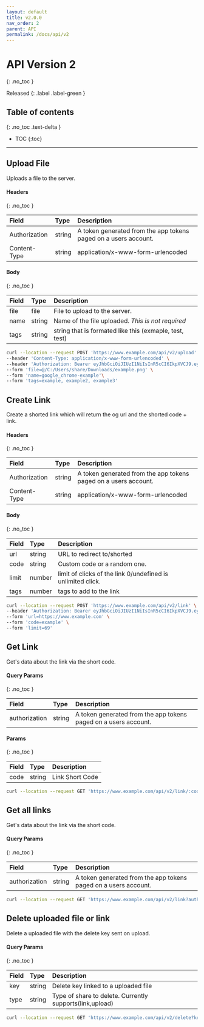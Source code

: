 ```yaml
---
layout: default
title: v2.0.0
nav_order: 2
parent: API
permalink: /docs/api/v2
---
```


# API Version 2
{: .no_toc }

Released
{: .label .label-green }

## Table of contents
{: .no_toc .text-delta }

* TOC
{:toc}

---

## Upload File
Uploads a file to the server.

#### Headers
{: .no_toc }

| Field         | Type   | Description                                                     |
| :------------ | :----- | :-------------------------------------------------------------- |
| Authorization | string | A token generated from the app tokens paged on a users account. |
| Content-Type  | string | application/x-www-form-urlencoded                               |

#### Body
{: .no_toc }

| Field | Type   | Description                                             |
| :---- | :----- | :------------------------------------------------------ |
| file  | file   | File to upload to the server.                           |
| name  | string | Name of the file uploaded.  *This is not required*      |
| tags  | string | string that is formated like this (exmaple, test, test) |

```sh
curl --location --request POST 'https://www.example.com/api/v2/upload' \
--header 'Content-Type: application/x-www-form-urlencoded' \
--header 'Authorization: Bearer eyJhbGciOiJIUzI1NiIsInR5cCI6IkpXVCJ9.eyJpYXQiOjE1ODE3ODgyNTUsImV4cCI6NDczNTM4ODI1NSwiaXNzIjoiU2hhcmUiLCJzdWIiOiI1ZTQwYjZiMmQyMjZlNTQxMmEyN2ZjYWYifQ.mvOQCoLIKhK-D2X4gedBnNGHJa5G8F9WjY4VTAEr4CI' \
--form 'file=@/C:/Users/share/Downloads/example.png' \
--form 'name=google_chrome-example'\
--form 'tags=example, example2, example3'
```

## Create Link
Create a shorted link which will return the og url and the shorted code + link.

#### Headers
{: .no_toc }

| Field         | Type   | Description                                                     |
| :------------ | :----- | :-------------------------------------------------------------- |
| Authorization | string | A token generated from the app tokens paged on a users account. |
| Content-Type  | string | application/x-www-form-urlencoded                               |


#### Body
{: .no_toc }

| Field | Type   | Description                                                 |
| :---- | :----- | :---------------------------------------------------------- |
| url   | string | URL to redirect to/shorted                                  |
| code  | string | Custom code or a random one.                                |
| limit | number | limit of clicks of the link 0/undefined is unlimited click. |
| tags  | number | tags to add to the link                                     |

```sh
curl --location --request POST 'https://www.example.com/api/v2/link' \
--header 'Authorization: Bearer eyJhbGciOiJIUzI1NiIsInR5cCI6IkpXVCJ9.eyJpYXQiOjE1ODE3ODgyNTUsImV4cCI6NDczNTM4ODI1NSwiaXNzIjoiU2hhcmUiLCJzdWIiOiI1ZTQwYjZiMmQyMjZlNTQxMmEyN2ZjYWYifQ.mvOQCoLIKhK-D2X4gedBnNGHJa5G8F9WjY4VTAEr4CI' \
--form 'url=https://www.example.com' \
--form 'code=example' \
--form 'limit=69'
```

## Get Link
Get's data about the link via the short code.

#### Query Params
{: .no_toc }

| Field         | Type   | Description                                                     |
| :------------ | :----- | :-------------------------------------------------------------- |
| authorization | string | A token generated from the app tokens paged on a users account. |

#### Params
{: .no_toc }

| Field | Type   | Description     |
| :---- | :----- | :-------------- |
| code  | string | Link Short Code |

```sh
curl --location --request GET 'https://www.example.com/api/v2/link/:code?authorization=eyJhbGciOiJIUzI1NiIsInR5cCI6IkpXVCJ9.eyJpYXQiOjE1ODE3ODgyNTUsImV4cCI6NDczNTM4ODI1NSwiaXNzIjoiU2hhcmUiLCJzdWIiOiI1ZTQwYjZiMmQyMjZlNTQxMmEyN2ZjYWYifQ.mvOQCoLIKhK-D2X4gedBnNGHJa5G8F9WjY4VTAEr4CI'
```

## Get all links
Get's data about the link via the short code.

#### Query Params
{: .no_toc }

| Field         | Type   | Description                                                     |
| :------------ | :----- | :-------------------------------------------------------------- |
| authorization | string | A token generated from the app tokens paged on a users account. |


```sh
curl --location --request GET 'https://www.example.com/api/v2/link?authorization=eyJhbGciOiJIUzI1NiIsInR5cCI6IkpXVCJ9.eyJpYXQiOjE1ODE3ODgyNTUsImV4cCI6NDczNTM4ODI1NSwiaXNzIjoiU2hhcmUiLCJzdWIiOiI1ZTQwYjZiMmQyMjZlNTQxMmEyN2ZjYWYifQ.mvOQCoLIKhK-D2X4gedBnNGHJa5G8F9WjY4VTAEr4C'
```

## Delete uploaded file or link
Delete a uploaded file with the delete key sent on upload.

#### Query Params
{: .no_toc }

| Field | Type   | Description                                               |
| :---- | :----- | :-------------------------------------------------------- |
| key   | string | Delete key linked to a uploaded file                      |
| type  | string | Type of share to delete.  Currently supports(link,upload) |

```sh
curl --location --request GET 'https://www.example.com/api/v2/delete?key=&type='
```

